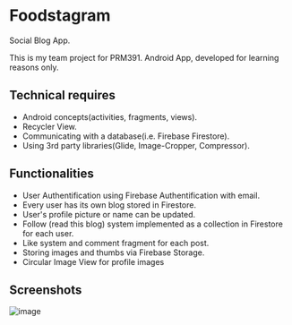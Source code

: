 # Foodstagram

Social Blog App.

This is my team project for PRM391.
Android App, developed for learning reasons only.

## Technical requires

+ Android concepts(activities, fragments, views).
+ Recycler View.
+ Communicating with a database(i.e. Firebase Firestore).
+ Using 3rd party libraries(Glide, Image-Cropper, Compressor).

## Functionalities

+ User Authentification using Firebase Authentification with email.
+ Every user has its own blog stored in Firestore.
+ User's profile picture or name can be updated.
+ Follow (read this blog) system implemented as a collection in Firestore for each user.
+ Like system and comment fragment for each post.
+ Storing images and thumbs via Firebase Storage.
+ Circular Image View for profile images

## Screenshots
![image](https://user-images.githubusercontent.com/49674828/126627430-d15dbd6f-9232-4254-891b-e7f4632d3b1d.png)
